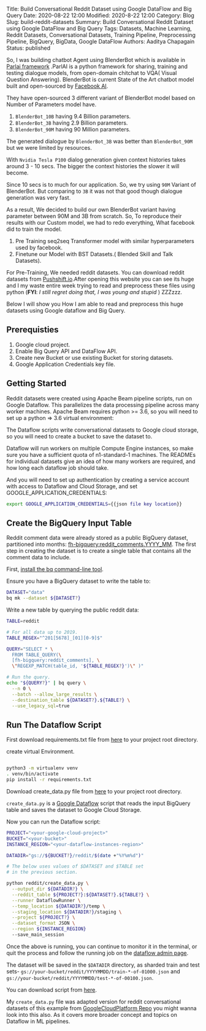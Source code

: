 Title:  Build Conversational Reddit Dataset using Google DataFlow and Big Query
Date: 2020-08-22 12:00
Modified: 2020-8-22 12:00
Category: Blog
Slug: build-reddit-datasets
Summary: Build Conversational Reddit Dataset using Google DataFlow and Big Query
Tags: Datasets, Machine Learning, Reddit Datasets, Conversational Datasets, Training Pipeline, Preprocessing Pipeline, BigQuery, BigData, Google DataFlow
Authors: Aaditya Chapagain
Status: published

So, I was building chatbot Agent using BlenderBot which is available in [Parlai framework](https://parl.ai) .ParlAI is a python framework for sharing, training and testing dialogue models, from open-domain chitchat to VQA( Visual Question Answering). BlenderBot is current State of the Art chatbot model built and open-sourced by [Facebook AI](https://ai.facebook.com).

They have open-sourced 3 different variant of BlenderBot model based on Number of Parameters model have.

1. `BlenderBot_10B` having 9.4 Billion parameters.
2. `BlenderBot_3B` having 2.9 Billion parameters.
3. `BlenderBot_90M` having 90 Million parameters.

The generated dialogue by `BlenderBot_3B` was better than `BlenderBot_90M` but we were limited by resources. 

With `Nvidia Tesla P100` dialog generation given context histories takes around 3 - 10 secs. The bigger the context histories the slower it will become.

Since 10 secs is to much for our application. So, we try using `90M` Variant of BlenderBot. But comparing to `3B` it was not that good though dialogue generation was very fast.

As a result, We decided to build our own BlenderBot variant having parameter between 90M and 3B from scratch. So, To reproduce their results with our Custom model, we had to redo everything, What facebook did to train the model.
1. Pre Training seq2seq Transformer model with similar hyperparameters used by facebook.
2. Finetune our Model with BST Datasets.( Blended Skill and Talk Datasets).

For Pre-Training, We needed reddit datasets. You can download reddit datasets from [Pushshift.io](https://files.pushshift.io/reddit/comments/).After opening this website you can see its huge and I my waste entire week trying to read and preprocess these files using python (**FYI**: *I still regret doing that, I was young and stupid* ) ZZZzzz.

Below I will show you How I am able to read and preprocess this huge datasets using Google dataflow and Big Query.

## Prerequisties 

1. Google cloud project.
2. Enable Big Query API and DataFlow API.
3. Create new Bucket or use existing Bucket for storing datasets.
4. Google Application Credentials key file.

## Getting Started

Reddit datasets were created using Apache Beam pipeline scripts, run on Google Dataflow. This parallelizes the data processing pipeline across many worker machines. Apache Beam requires python >= 3.6, so you will need to set up a python => 3.6 virtual environment:

The Dataflow scripts write conversational datasets to Google cloud storage, so you will need to create a bucket to save the dataset to.

Dataflow will run workers on multiple Compute Engine instances, so make sure you have a sufficient quota of n1-standard-1 machines. The READMEs for individual datasets give an idea of how many workers are required, and how long each dataflow job should take.

And you will need to set up authentication by creating a service account with access to Dataflow and Cloud Storage, and set GOOGLE_APPLICATION_CREDENTIALS:

```bash
export GOOGLE_APPLICATION_CREDENTIALS={{json file key location}}
```

## Create the BigQuery Input Table

Reddit comment data were already stored as a public BigQuery dataset, partitioned into months: [fh-bigquery:reddit_comments.YYYY_MM](https://console.cloud.google.com/bigquery?p=fh-bigquery&d=reddit_comments&page=dataset&pli=1). The first step in creating the dataset is to create a single table that contains all the comment data to include.

First, [install the bq command-line tool](https://cloud.google.com/bigquery/docs/bq-command-line-tool).

Ensure you have a BigQuery dataset to write the table to:

``` bash
DATASET="data"
bq mk --dataset ${DATASET?}
```
Write a new table by querying the public reddit data:

```bash
TABLE=reddit
```

```bash
# For all data up to 2019.
TABLE_REGEX="^201[5678]_[01][0-9]$"

QUERY="SELECT * \
  FROM TABLE_QUERY(\
  [fh-bigquery:reddit_comments], \
  \"REGEXP_MATCH(table_id, '${TABLE_REGEX?}')\" )"

# Run the query.
echo "${QUERY?}" | bq query \
  --n 0 \
  --batch --allow_large_results \
  --destination_table ${DATASET?}.${TABLE?} \
  --use_legacy_sql=true
```

## Run The Dataflow Script

First download requirements.txt file from [here](https://github.com/aadityachapagain/Conversational-Reddit-datasets/blob/master/requirements.txt) to your project root directory.

create virtual Environment.

```bash

python3 -m virtualenv venv
. venv/bin/activate
pip install -r requirements.txt
```

Download create_data.py file from [here](https://github.com/aadityachapagain/Conversational-Reddit-datasets/blob/master/reddit/create_data.py) to your project root directory.


`create_data.py` is a [Google Dataflow](https://cloud.google.com/dataflow/) script that reads the input BigQuery table and saves the dataset to Google Cloud Storage.


Now you can run the Dataflow script:

```bash
PROJECT="<your-google-cloud-project>"
BUCKET="<your-bucket>"
INSTANCE_REGION="<your-dataflow-instances-region>"

DATADIR="gs://${BUCKET?}/reddit/$(date +"%Y%m%d")"

# The below uses values of $DATASET and $TABLE set
# in the previous section.

python reddit/create_data.py \
  --output_dir ${DATADIR?} \
  --reddit_table ${PROJECT?}:${DATASET?}.${TABLE?} \
  --runner DataflowRunner \
  --temp_location ${DATADIR?}/temp \
  --staging_location ${DATADIR?}/staging \
  --project ${PROJECT?} \
  --dataset_format JSON \
  --region ${INSTANCE_REGION}
  --save_main_session
```
Once the above is running, you can continue to monitor it in the terminal, or quit the process and follow the running job on the [dataflow admin page](https://console.cloud.google.com/dataflow).

The dataset will be saved in the `$DATADIR` directory, as sharded train and test sets- `gs://your-bucket/reddit/YYYYMMDD/train-*-of-01000.json` and `gs://your-bucket/reddit/YYYYMMDD/test-*-of-00100.json`.


You can download script from [here](https://github.com/aadityachapagain/Conversational-Reddit-datasets).

My `create_data.py` file was adapted version for reddit conversational datasets of this example from [GoogleCloudPlatform Repo](https://github.com/GoogleCloudPlatform/cloudml-samples/blob/master/molecules/preprocess.py) you might wanna look into this also. As it covers more broader concept and topics on Dataflow in ML pipelines.